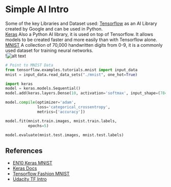 # Simple AI Intro

Some of the key Libraries and Dataset used: 
[Tensorflow](https://en.wikipedia.org/wiki/TensorFlow) as an AI Library created by Google and can be used in Python.    
[Keras](https://en.wikipedia.org/wiki/Keras) Also a Python AI library, it is used on top of Tensorflow. It allows models to be created faster and more easily than with Tensorflow alone.   
[MNIST](https://en.wikipedia.org/wiki/MNIST_database) A collection of 70,000 handwritten digits from 0-9, it is a commonly used dataset for training neural networks.   
!![alt text](https://en.wikipedia.org/wiki/MNIST_database#/media/File:MnistExamples.png "MNIST")    


```python
# Point to MNIST Data
from tensorflow.examples.tutorials.mnist import input_data
mnist = input_data.read_data_sets("./mnist", one_hot=True)

import keras
model = keras.models.Sequential()
model.add(keras.layers.Dense(10, activation='softmax', input_shape=(784,)))

model.compile(optimizer='adam', 
              loss='categorical_crossentropy',
              metrics=['accuracy'])

model.fit(mnist.train.images, mnist.train.labels,
          epochs=5)

model.evaluate(mnist.test.images, mnist.test.labels)
```

## References

* [EN10 Keras MNIST](https://github.com/EN10/KerasMNIST)
* [Keras Docs](https://keras.io/getting-started/sequential-model-guide)
* [Tensorflow Fashion MNIST](https://www.tensorflow.org/tutorials/keras/basic_classification)
* [Udacity TF Intro](https://eu.udacity.com/course/intro-to-tensorflow-for-deep-learning--ud187)
